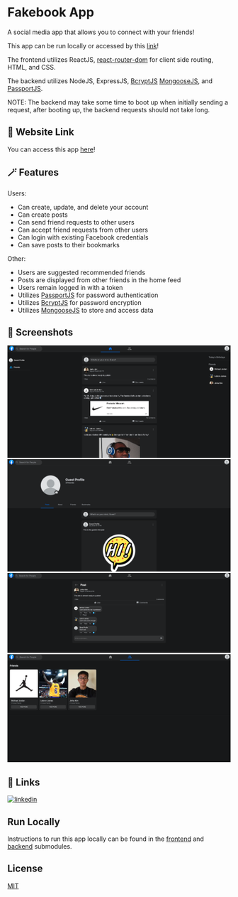 # Fakebook App

A social media app that allows you to connect with your friends!

This app can be run locally or accessed by this [link](https://jinhakimgh.github.io/Fakebook-Frontend)!

The frontend utilizes ReactJS, [react-router-dom](https://reactrouter.com/en/main) for client side routing, HTML, and CSS.

The backend utilizes NodeJS, ExpressJS, [BcryptJS](https://www.npmjs.com/package/bcrypt) [MongooseJS](https://mongoosejs.com/docs/), and [PassportJS](https://www.passportjs.org/).

NOTE: The backend may take some time to boot up when initially sending a request, after booting up, the backend requests should not take long.

## 🔗 Website Link

You can access this app [here](https://jinhakimgh.github.io/Fakebook-Frontend)!

## 🪄 Features

Users:

- Can create, update, and delete your account
- Can create posts
- Can send friend requests to other users
- Can accept friend requests from other users
- Can login with existing Facebook credentials
- Can save posts to their bookmarks

Other:

- Users are suggested recommended friends
- Posts are displayed from other friends in the home feed
- Users remain logged in with a token
- Utilizes [PassportJS](https://www.passportjs.org/) for password authentication
- Utilizes [BcryptJS](https://www.npmjs.com/package/bcrypt) for password encryption
- Utilizes [MongooseJS](https://mongoosejs.com/docs/) to store and access data

## 📸 Screenshots

![Home Feed](/screenshots/homefeed.png)
![User Profile](/screenshots/userprofile.png)
![Full Post](/screenshots/fullpost.png)
![Friends List](/screenshots/friendslist.png)

## 🔗 Links

[![linkedin](https://img.shields.io/badge/linkedin-0A66C2?style=for-the-badge&logo=linkedin&logoColor=white)](https://www.linkedin.com/in/jinha-kim/)

## Run Locally

Instructions to run this app locally can be found in the [frontend](https://github.com/JinhaKimGH/Fakebook-Frontend/tree/frontend-branch) and [backend](https://github.com/JinhaKimGH/Fakebook-Backend/tree/backend-branch) submodules.

## License

[MIT](https://choosealicense.com/licenses/mit/)
